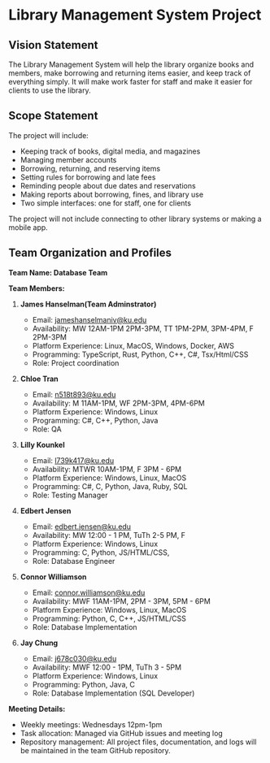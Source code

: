 # Library Management System Project

## Vision Statement
The Library Management System will help the library organize books and members, make borrowing and returning items easier, and keep track of everything simply. It will make work faster for staff and make it easier for clients to use the library.

## Scope Statement
The project will include:
- Keeping track of books, digital media, and magazines
- Managing member accounts
- Borrowing, returning, and reserving items
- Setting rules for borrowing and late fees
- Reminding people about due dates and reservations
- Making reports about borrowing, fines, and library use
- Two simple interfaces: one for staff, one for clients

The project will not include connecting to other library systems or making a mobile app.

## Team Organization and Profiles
**Team Name: Database Team** 

**Team Members:**
1. **James Hanselman(Team Adminstrator)**
   - Email: jameshanselmaniv@ku.edu 
   - Availability: MW 12AM-1PM 2PM-3PM, TT 1PM-2PM, 3PM-4PM, F 2PM-3PM
   - Platform Experience: Linux, MacOS, Windows, Docker, AWS
   - Programming: TypeScript, Rust, Python, C++, C#, Tsx/Html/CSS  
   - Role: Project coordination

2. **Chloe Tran**
   - Email: n518t893@ku.edu
   - Availability: M 11AM-1PM, WF 2PM-3PM, 4PM-6PM
   - Platform Experience: Windows, Linux
   - Programming: C#, C++, Python, Java
   - Role: QA

3. **Lilly Kounkel**
   - Email: l739k417@ku.edu
   - Availability: MTWR 10AM-1PM,  F 3PM - 6PM 
   - Platform Experience: Windows, Linux, MacOS
   - Programming: C#, C, Python, Java, Ruby, SQL
   - Role: Testing Manager
4. **Edbert Jensen**
   - Email: edbert.jensen@ku.edu
   - Availability: MW 12:00 - 1 PM, TuTh 2-5 PM, F 
   - Platform Experience: Windows, Linux
   - Programming: C, Python, JS/HTML/CSS, 
   - Role: Database Engineer
5. **Connor Williamson**
   - Email: connor.williamson@ku.edu
   - Availability: MWF 11AM-1PM, 2PM - 3PM, 5PM - 6PM
   - Platform Experience: Windows, Linux, MacOS
   - Programming: Python, C, C++, JS/HTML/CSS
   - Role: Database Implementation
5. **Jay Chung**
   - Email: j678c030@ku.edu
   - Availability: MWF 12:00 - 1PM, TuTh 3 - 5PM
   - Platform Experience: Windows, Linux
   - Programming: Python, Java, C
   - Role: Database Implementation (SQL Developer)


**Meeting Details:**
- Weekly meetings: Wednesdays 12pm-1pm
- Task allocation: Managed via GitHub issues and meeting log
- Repository management: All project files, documentation, and logs will be maintained in the team GitHub repository.
